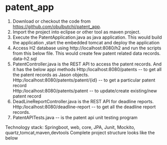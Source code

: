 # patent_app
1. Download or checkout the code from https://github.com/obulbutchi/patent_app.
2. Import the project into eclipse or other tool as maven project.
3. Execute the PatentApplication.java as java application. This would build the application ,start the embedded    tomcat and deploy the application
4. Access H2 database using http://localhost:8080/h2 and run the scripts from this below file. This would create few patent related data records.
      data-h2.sql
5. PatentController.java is the REST API to access the patent records. And it has the below appi methods
	Http:/localhost:8080/patents   -- to get all the patent records as Jason 		objects.
	Http:/localhost:8080/patents/patent/{id} -- to get a particular patent record   
	Http:/localhost:8080/patents/patent   -- to update/create existing/new patent 	record
6. DeadLineReportController.java is the REST API for deadline reports.
   	Http:/localhost:8080/deadline-report   -- to get all the deadline report 	records.
7. PatentAPITests.java -- is the  patent api unit testing  program


Technology stack:  Springboot, web, core, JPA, Junit, Mockito, quartz,tomcat,maven,devtools
Complete project structure looks like the below 

 
